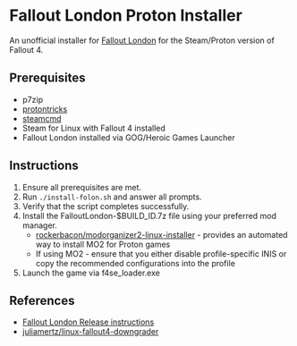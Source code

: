 # Fallout London Proton Installer

An unofficial installer for [Fallout London](https://fallout4london.com/) for the Steam/Proton version of Fallout 4.

## Prerequisites

- p7zip
- [protontricks](https://github.com/Matoking/protontricks)
- [steamcmd](https://developer.valvesoftware.com/wiki/SteamCMD)
- Steam for Linux with Fallout 4 installed
- Fallout London installed via GOG/Heroic Games Launcher

## Instructions

1. Ensure all prerequisites are met.
2. Run `./install-folon.sh` and answer all prompts.
3. Verify that the script completes successfully.
4. Install the FalloutLondon-$BUILD_ID.7z file using your preferred mod manager.
   - [rockerbacon/modorganizer2-linux-installer](https://github.com/rockerbacon/modorganizer2-linux-installer) - provides an automated way to install MO2 for Proton games
   - If using MO2 - ensure that you either disable profile-specific INIS or copy the recommended configurations into the profile
5. Launch the game via f4se_loader.exe

## References

- [Fallout London Release instructions](https://fallout4london.com/release/)
- [juliamertz/linux-fallout4-downgrader](https://github.com/juliamertz/linux-fallout4-downgrader)